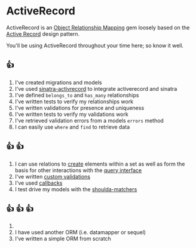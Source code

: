 # ActiveRecord

ActiveRecord is an [Object Relationship
Mapping](https://en.wikipedia.org/wiki/Object-relational_mapping)
gem loosely based on the [Active
Record](https://en.wikipedia.org/wiki/Active_Record) design pattern.

You'll be using ActiveRecord throughout your time here; so know it well.

## :+1:
1. I've created migrations and models
1. I've used 
   [sinatra-activrecord](https://github.com/janko-m/sinatra-activerecord) to
   integrate activerecord and sinatra
1. I've defined `belongs_to` and `has_many` relationships
1. I've written tests to verify my relationships work
1. I've written validations for presence and uniqueness
1. I've written tests to verify my validations work
1. I've retrieved validation errors from a models `errors` method
1. I can easily use `where` and `find` to retrieve data

## :+1: :+1:
1. I can use relations to
   [create](http://api.rubyonrails.org/classes/ActiveRecord/Relation.html#method-i-create)
   elements within a set as well as form the basis for other interactions with the
   [query interface](http://guides.rubyonrails.org/active_record_querying.html)
1. I've written [custom
   validations](http://guides.rubyonrails.org/active_record_validations.html#performing-custom-validations)
1. I've used
[callbacks](http://guides.rubyonrails.org/active_record_callbacks.html)
1. I test drive my models with the
   [shoulda-matchers](https://github.com/thoughtbot/shoulda-matchers)

## :+1: :+1: :+1:
1.  
1. I have used another ORM (i.e. datamapper or sequel)
1. I've written a simple ORM from scratch


